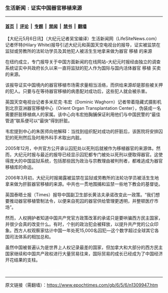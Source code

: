 ### 生活新闻﹕证实中国器官移植来源

---

#### [首页](../../../..?n1309947) &nbsp;|&nbsp; [评论](../../../../../epoch-comment?n1309947) &nbsp;|&nbsp; [专题](../../../../../epoch-special?n1309947) &nbsp;|&nbsp; [禁闻](../../../../../epoch-news?n1309947) &nbsp;|&nbsp; [禁书](../../../../../books?n1309947) &nbsp;|&nbsp; [翻墙](https://github.com/gfw-breaker/nogfw/blob/master/README.md?n1309947)


<div class="post_content" id="artbody" itemprop="articleBody">
 <!-- article content begin -->
 <p>
  【大纪元5月6日讯】（大纪元记者吴宝编译）生活新闻网（LifeSiteNews.com）记者怀特(Hilary White)报导引述大纪元和英国天空电视台的报导，证实被监禁在监狱或劳教所的法轮功学员及其他犯人被活生生地拿来做为器官
  <ok href="https://www.epochtimes.com/gb/tag/%E7%A7%BB%E6%A4%8D.html">
   移植
  </ok>
  的来源
 </p>
 <p>
  在纽约成立，专门报导关于中国方面新闻的在线网站–大纪元时报经由独立的调查系统证实中共政府长久以来一直将监狱的犯人作为国际与国内活体器官
  <ok href="https://www.epochtimes.com/gb/tag/%E7%A7%BB%E6%A4%8D.html">
   移植
  </ok>
  买卖的来源。
 </p>
 <p>
  该报导证实中国境内的器官移植市场需求量相当活络，而供给来源却是那些被关押的犯人。只要与在等待器官移植的病患配对成功后，这些犯人就会被杀害。
 </p>
 <p>
  英国天空电视台记者多米尼克‧韦宏（Dominic Waghorn）记者带着隐藏式摄影机到北京亚洲器官移植中心（Orient Organ Transplantation Center），伪装成一名需要肝脏移植病人的家属。该中心向韦宏拍胸脯保证利用他们与中国民警的“最佳管道”联系便可以“最快”得到肝脏。
 </p>
 <p>
  韦宏提到中心的朱医师向他解释：当找到组织配对成功的肝脏后，该医院将安排囚犯的死刑然后及时用外科手术取出内脏。
 </p>
 <p>
  2005年12月，中共官方公开承认囚犯处以死刑后就被作为移植器官的来源体。然而，大纪元时报与最近的报导已经显示囚犯都专门被处以死刑以便取得器官。这使得庞大的中国监狱系统，包括那些因为政治与宗教理由被判刑者，都难逃成为器官移植库的命运。
 </p>
 <p>
  2006年3月初，大纪元时报揭露被监禁在监狱或劳教所的法轮功学员被活生生地拿来做为肝脏器官移植的来源。中共也一贯地围捕和监禁一些地下教会的基督徒。
 </p>
 <p>
  英国泰晤士报（Times）报导中国副卫生部长黄洁夫承诺改变此一政策。“我们想要推动器官移植管制法令，以便来自死囚的器官供给管理更透明，并整顿医疗市场”。
 </p>
 <p>
  然而，人权拥护者知道中国共产党官方政策改革的承诺只是要哄骗西方民主国家，并很少会真的改变什么。有时，个别的政治犯会被释放，以提升共产党的公众印象。西方人权观察家估计中国一年处死15,000名囚犯—这个数字超过全球其它各国司法体系的相加总和。
 </p>
 <p>
  虽然中国被普遍认为是世界上人权记录最差的国家，但加拿大和大部分的西方民主国家继续和中国共产政权进行大量贸易往来，国际贸易的成长已经成为了中国经济开花结果的支柱。
 </p>
 <p>
  <p>
   <font color="#ffffff">
    (http://www.dajiyuan.com)
   </font>
  </p>
  <!-- article content end -->
  <div id="below_article_ad">
  </div>
 </p>
</div>


---

原文链接（需翻墙）：https://www.epochtimes.com/gb/6/5/6/n1309947.htm